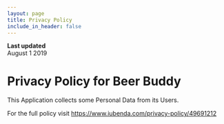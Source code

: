 ```yaml
---
layout: page
title: Privacy Policy 
include_in_header: false
---
```


**Last updated**  
August 1 2019

# Privacy Policy for Beer Buddy

This Application collects some Personal Data from its Users.

For the full policy visit https://www.iubenda.com/privacy-policy/49691212

<br>


